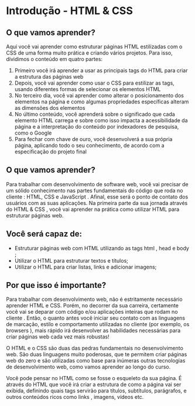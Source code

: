 # Introdução - HTML & CSS

## O que vamos aprender?

Aqui você vai aprender como estruturar páginas HTML estilizadas com o CSS de uma forma muito prática e criando vários projetos.
Para isso, dividimos o conteúdo em quatro partes:

1. Primeiro você irá aprender a usar as principais tags do HTML para criar a estrutura das páginas web
2. Depois, você vai aprender como usar o CSS para estilizar as tags, usando diferentes formas de selecionar os elementos HTML
3. No terceiro dia, você vai aprender como alterar o posicionamento dos elementos na página e como algumas propriedades específicas alteram as dimensões dos elementos
4. No último conteúdo, você aprenderá sobre o significado que cada elemento HTML carrega e sobre como isso impacta a acessibilidade da página e a interpretação do conteúdo por indexadores de pesquisa, como o Google
5. Para fechar com chave de ouro, você desenvolverá a sua própria página, aplicando todo o seu conhecimento, de acordo com a especificação do projeto final

## O que vamos aprender?

Para trabalhar com desenvolvimento de software web, você vai precisar de um sólido conhecimento nas partes fundamentais do código que roda no cliente : HTML, CSS e JavaScript . Afinal, esse será o ponto de contato dos usuários com as suas aplicações.
Na primeira parte da sua jornada através do HTML & CSS , você vai aprender na prática como utilizar HTML para estruturar páginas web.

## Você será capaz de:

- Estruturar páginas web com HTML utilizando as tags html , head e body ;
- Utilizar o HTML para estruturar textos e títulos;
- Utilizar o HTML para criar listas, links e adicionar imagens;

## Por que isso é importante?

Para trabalhar com desenvolvimento web, não é estritamente necessário aprender HTML e CSS. Porém, no decorrer da sua carreira, certamente você vai se deparar com código e/ou aplicações inteiras que rodam no cliente . Então, o quanto antes você iniciar seu contato com as linguagens de marcação, estilo e comportamento utilizadas no cliente (por exemplo, os browsers ), mais rápido irá desenvolver as habilidades necessárias para criar páginas web cada vez mais robustas!

O HTML e o CSS são duas das pedras fundamentais no desenvolvimento web. São duas linguagens muito poderosas, que te permitem criar páginas web do zero e são utilizadas como base para inúmeras outras tecnologias de desenvolvimento web, como vamos aprender ao longo do curso.

Você pode pensar no HTML como se fosse o esqueleto da sua página. É através do HTML que você irá criar a estrutura de como a página vai ser exibida, definindo quais tags servirão para títulos, subtítulos, parágrafos, e outros conteúdos ricos como links , imagens, vídeos etc.
